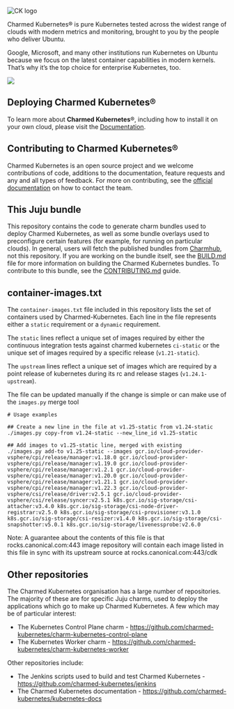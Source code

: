![CK logo](https://assets.ubuntu.com/v1/a41aaa61-cklogo-800.png)

Charmed Kubernetes® is pure Kubernetes tested across the widest range of clouds with modern metrics and monitoring, brought to you by the people who deliver Ubuntu.

Google, Microsoft, and many other institutions run Kubernetes on Ubuntu because we focus on the latest container capabilities in modern kernels. That’s why it’s the top choice for enterprise Kubernetes, too.

![](https://assets.ubuntu.com/v1/843c77b6-juju-at-a-glace.svg)

## Deploying Charmed Kubernetes®

To learn more about **Charmed Kubernetes**®, including how to install it on your own cloud, please visit the [Documentation](https://ubuntu.com/kubernetes/docs).

## Contributing to Charmed Kubernetes®

Charmed Kubernetes is an open source project and we welcome contributions of code, additions to the documentation, feature requests and any and all types of
feedback. For more on contributing, see the [official documentation][get-in-touch] on how to contact the team.

## This Juju bundle

This repository contains the code to generate charm bundles used to deploy Charmed Kubernetes, as well as some bundle overlays used to preconfigure certain features
(for example, for running on particular clouds). In general, users will fetch the published bundles from [Charmhub][], not this repository. If you are working
on the bundle itself, see the [BUILD.md](./BUILD.md) file for more information on building the Charmed Kubernetes bundles.
To contribute to this bundle, see the [CONTRIBUTING.md](./CONTRIBUTING.md) guide.

## container-images.txt

The `container-images.txt` file included in this repository lists the set of containers used by
Charmed-Kubernetes.  Each line in the file represents either a `static` requirement or a `dynamic` requirement. 

The `static` lines reflect a unique set of images required by either the continuous integration tests
against charmed kubernetes `ci-static` or the unique set of images required by a specific release (`v1.21-static`).

The `upstream` lines reflect a unique set of images which are required by a point release of kubernetes
during its rc and release stages (`v1.24.1-upstream`).

The file can be updated manually if the change is simple or can make use of the `images.py` merge tool

```shell
# Usage examples

## Create a new line in the file at v1.25-static from v1.24-static
./images.py copy-from v1.24-static --new_line_id v1.25-static

## Add images to v1.25-static line, merged with existing
./images.py add-to v1.25-static --images gcr.io/cloud-provider-vsphere/cpi/release/manager:v1.18.0 gcr.io/cloud-provider-vsphere/cpi/release/manager:v1.19.0 gcr.io/cloud-provider-vsphere/cpi/release/manager:v1.2.1 gcr.io/cloud-provider-vsphere/cpi/release/manager:v1.20.0 gcr.io/cloud-provider-vsphere/cpi/release/manager:v1.21.1 gcr.io/cloud-provider-vsphere/cpi/release/manager:v1.22.3 gcr.io/cloud-provider-vsphere/csi/release/driver:v2.5.1 gcr.io/cloud-provider-vsphere/csi/release/syncer:v2.5.1 k8s.gcr.io/sig-storage/csi-attacher:v3.4.0 k8s.gcr.io/sig-storage/csi-node-driver-registrar:v2.5.0 k8s.gcr.io/sig-storage/csi-provisioner:v3.1.0 k8s.gcr.io/sig-storage/csi-resizer:v1.4.0 k8s.gcr.io/sig-storage/csi-snapshotter:v5.0.1 k8s.gcr.io/sig-storage/livenessprobe:v2.6.0
```

Note: A guarantee about the contents of this file is that rocks.canonical.com:443 image repository will contain
each image listed in this file in sync with its upstream source at rocks.canonical.com:443/cdk

## Other repositories

The Charmed Kubernetes organisation has a large number of repositories. The majority of these are for specific Juju charms, used to deploy the applications which go to make up Charmed Kubernetes. A few which may be of particular interest:

- The Kubernetes Control Plane charm  - <https://github.com/charmed-kubernetes/charm-kubernetes-control-plane>
- The Kubernetes Worker charm - <https://github.com/charmed-kubernetes/charm-kubernetes-worker>

Other repositories include:

- The Jenkins scripts used to build and test Charmed Kubernetes - <https://github.com/charmed-kubernetes/jenkins>
- The Charmed Kubernetes documentation - <https://github.com/charmed-kubernetes/kubernetes-docs>
 

<!-- LINKS -->
[Charmhub]: https://charmhub.io/charmed-kubernetes
[docs]: https://ubuntu.com/kubernetes/docs
[get-in-touch]: https://ubuntu.com/kubernetes/docs/get-in-touch
